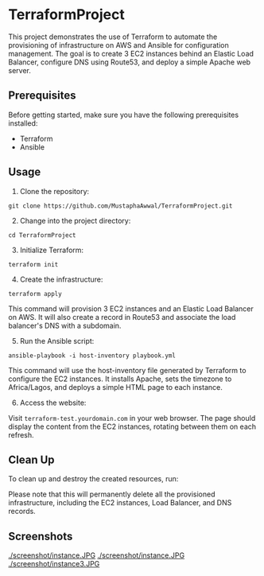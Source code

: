 # TerraformProject

This project demonstrates the use of Terraform to automate the provisioning of infrastructure on AWS and Ansible for configuration management. The goal is to create 3 EC2 instances behind an Elastic Load Balancer, configure DNS using Route53, and deploy a simple Apache web server.

## Prerequisites

Before getting started, make sure you have the following prerequisites installed:

- Terraform
- Ansible

## Usage

1. Clone the repository:

`git clone https://github.com/MustaphaAwwal/TerraformProject.git`

2. Change into the project directory:

`cd TerraformProject`

3. Initialize Terraform:

`terraform init`

4. Create the infrastructure:

`terraform apply`

This command will provision 3 EC2 instances and an Elastic Load Balancer on AWS. It will also create a record in Route53 and associate the load balancer's DNS with a subdomain.

5. Run the Ansible script:

`ansible-playbook -i host-inventory playbook.yml`

This command will use the host-inventory file generated by Terraform to configure the EC2 instances. It installs Apache, sets the timezone to Africa/Lagos, and deploys a simple HTML page to each instance.

6. Access the website:

Visit `terraform-test.yourdomain.com` in your web browser. The page should display the content from the EC2 instances, rotating between them on each refresh.

## Clean Up

To clean up and destroy the created resources, run:

Please note that this will permanently delete all the provisioned infrastructure, including the EC2 instances, Load Balancer, and DNS records.

## Screenshots
[./screenshot/instance.JPG](./screenshot/instance.JPG)
[./screenshot/instance.JPG](./screenshot/instance.2JPG.JPG)
[./screenshot/instance3.JPG](./screenshots/instance3.JPG)
